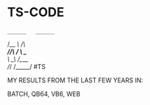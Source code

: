 # TS-CODE

    ______   ______
   /\__  _\ /\  ___\
   \/_/\ \/ \ \___  \
      \ \_\  \/\_____\
       \/_/   \/_____/  #TS

 MY RESULTS FROM THE LAST FEW YEARS IN:
 
 BATCH, QB64, VB6, WEB
